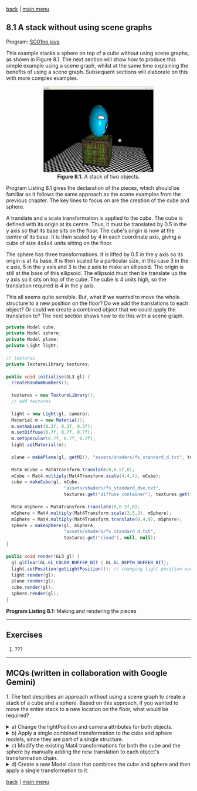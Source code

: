 [back](ch8.md) | [main menu](../README.md)
 
## 8.1 A stack without using scene graphs

Program: [SG01no.java](/ch8_sg/ch8_1_stack_no_sg)

This example stacks a sphere on top of a cube without using scene graphs, as shown in Figure 8.1. The next section will show how to produce this simple example using a scene graph, whilst at the same time explaining the benefits of using a scene graph. Subsequent sections will elaborate on this with more complex examples.

<p align="center">
  <img src="ch8_img/ch8_1_stack.png" alt="a sphere on top of a cube" width="300"><br>
  <strong>Figure 8.1.</strong> A stack of two objects.
</p>

Program Listing 8.1 gives the declaration of the pieces, which should be familiar as it follows the same approach as the scene examples from the previous chapter. The key lines to focus on are the creation of the cube and sphere.

A translate and a scale transformation is applied to the cube. The cube is defined with its origin at its centre. Thus, it must be translated by 0.5 in the y axis so that its base sits on the floor. The cube's origin is now at the centre of its base. It is then scaled by 4 in each coordinate axis, giving a cube of size 4x4x4 units sitting on the floor.

The sphere has three transformations. It is lifted by 0.5 in the y axis so its origin is at its base. It is then scaled to a particular size, in this case 3 in the x axis, 5 in the y axis and 3 is the z axis to make an ellipsoid. The origin is still at the base of this ellipsoid. The ellipsoid must then be translate up the y axis so it sits on top of the cube. The cube is 4 units high, so the translation required is 4 in the y axis.

This all seems quite sensible. But, what if we wanted to move the whole structure to a new position on the floor? Do we add the translations to each object? Or could we create a combined object that we could apply the translation to? The next section shows how to do this with a scene graph.

```java
private Model cube;
private Model sphere;
private Model plane;
private Light light;

// textures
private TextureLibrary textures;

public void initialise(GL3 gl) {
  createRandomNumbers();

  textures = new TextureLibrary();
  // add textures

  light = new Light(gl, camera);
  Material m = new Material();
  m.setAmbient(0.3f, 0.3f, 0.3f);
  m.setDiffuse(0.7f, 0.7f, 0.7f);
  m.setSpecular(0.7f, 0.7f, 0.7f);
  light.setMaterial(m);

  plane = makePlane(gl, getM1(), "assets/shaders/fs_standard_d.txt", textures.get("chequerboard"), null, null);
  
  Mat4 mCube = Mat4Transform.translate(0,0.5f,0);
  mCube = Mat4.multiply(Mat4Transform.scale(4,4,4), mCube);
  cube = makeCube(gl, mCube,
                      "assets/shaders/fs_standard_dse.txt", 
                      textures.get("diffuse_container"), textures.get("specular_container"), textures.get("matrix"));

  Mat4 mSphere = Mat4Transform.translate(0,0.5f,0);
  mSphere = Mat4.multiply(Mat4Transform.scale(3,5,3), mSphere);
  mSphere = Mat4.multiply(Mat4Transform.translate(0,4,0), mSphere);
  sphere = makeSphere(gl, mSphere,
                      "assets/shaders/fs_standard_d.txt", 
                      textures.get("cloud"), null, null);
}

public void render(GL3 gl) {
  gl.glClear(GL.GL_COLOR_BUFFER_BIT | GL.GL_DEPTH_BUFFER_BIT);
  light.setPosition(getLightPosition()); // changing light position each frame
  light.render(gl);
  plane.render(gl);
  cube.render(gl);
  sphere.render(gl);
}
```

**Program Listing 8.1:** Making and rendering the pieces

---

## Exercises

1. ???

---

## MCQs (written in collaboration with Google Gemini)

<p>1. The text describes an approach without using a scene graph to create a stack of a cube and a sphere. Based on this approach, if you wanted to move the entire stack to a new location on the floor, what would be required?</p>
<details>
<summary>a) Change the lightPosition and camera attributes for both objects.</summary>
<p><b>Incorrect.</b> The lightPosition and camera attributes control the lighting and viewing perspective, respectively, not the position of the models in the world.</p>
</details>
<details>
<summary>b) Apply a single combined transformation to the cube and sphere models, since they are part of a single structure.</summary>
<p><b>Incorrect.</b> The text explains that this approach does not treat the cube and sphere as a single combined object. The next section on scene graphs shows how to achieve this.</p>
</details>
<details>
<summary>c) Modify the existing Mat4 transformations for both the cube and the sphere by manually adding the new translation to each object's transformation chain.</summary>
<p><b>Correct.</b> The text states that a key problem with this approach is that to move the entire structure, you would have to manually "add the translations to each object," as each object is transformed and rendered independently.</p>
</details>
<details>
<summary>d) Create a new Model class that combines the cube and sphere and then apply a single transformation to it.</summary>
<p><b>Incorrect.</b> This is instead the solution that a scene graph would provide, as mentioned in the text.</p>
</details>

[back](ch8.md) | [main menu](../README.md)
